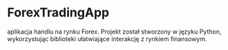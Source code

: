 # ForexTradingApp
aplikacja handlu na rynku Forex. Projekt został stworzony w języku Python, wykorzystując biblioteki ułatwiające interakcję z rynkiem finansowym.
